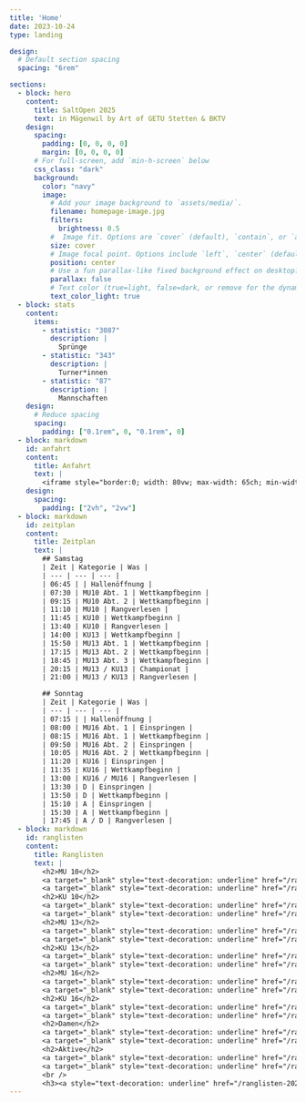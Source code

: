 ```yaml
---
title: 'Home'
date: 2023-10-24
type: landing

design:
  # Default section spacing
  spacing: "6rem"

sections:
  - block: hero
    content:
      title: SaltOpen 2025
      text: in Mägenwil by Art of GETU Stetten & BKTV
    design:
      spacing:
        padding: [0, 0, 0, 0]
        margin: [0, 0, 0, 0]
      # For full-screen, add `min-h-screen` below
      css_class: "dark"
      background:
        color: "navy"
        image:
          # Add your image background to `assets/media/`.
          filename: homepage-image.jpg
          filters:
            brightness: 0.5
          #  Image fit. Options are `cover` (default), `contain`, or `actual` size.
          size: cover
          # Image focal point. Options include `left`, `center` (default), or `right`.
          position: center
          # Use a fun parallax-like fixed background effect on desktop? true/false
          parallax: false
          # Text color (true=light, false=dark, or remove for the dynamic theme color).
          text_color_light: true
  - block: stats
    content:
      items:
        - statistic: "3087"
          description: |
            Sprünge
        - statistic: "343"
          description: |
            Turner*innen
        - statistic: "87"
          description: |
            Mannschaften
    design:
      # Reduce spacing
      spacing:
        padding: ["0.1rem", 0, "0.1rem", 0]
  - block: markdown
    id: anfahrt
    content:
      title: Anfahrt
      text: |
        <iframe style="border:0; width: 80vw; max-width: 65ch; min-width: 20vw; height: 50vh" loading="lazy" frameborder="0" allowfullscreen src="https://www.google.com/maps/embed/v1/place?q=Doppelturnhalle+Oberfeld&key=AIzaSyC4vUMEDH0hY2gPC5FFIzmHb0p6F7_ZVh4"></iframe>
    design:
      spacing:
        padding: ["2vh", "2vw"]
  - block: markdown
    id: zeitplan
    content:
      title: Zeitplan
      text: |
        ## Samstag
        | Zeit | Kategorie | Was |
        | --- | --- | --- |
        | 06:45 | | Hallenöffnung |
        | 07:30 | MU10 Abt. 1 | Wettkampfbeginn |
        | 09:15 | MU10 Abt. 2 | Wettkampfbeginn |
        | 11:10 | MU10 | Rangverlesen |
        | 11:45 | KU10 | Wettkampfbeginn |
        | 13:40 | KU10 | Rangverlesen |
        | 14:00 | KU13 | Wettkampfbeginn |
        | 15:50 | MU13 Abt. 1 | Wettkampfbeginn |
        | 17:15 | MU13 Abt. 2 | Wettkampfbeginn |
        | 18:45 | MU13 Abt. 3 | Wettkampfbeginn |
        | 20:15 | MU13 / KU13 | Championat |
        | 21:00 | MU13 / KU13 | Rangverlesen |

        ## Sonntag
        | Zeit | Kategorie | Was |
        | --- | --- | --- |
        | 07:15 | | Hallenöffnung |
        | 08:00 | MU16 Abt. 1 | Einspringen |
        | 08:15 | MU16 Abt. 1 | Wettkampfbeginn |
        | 09:50 | MU16 Abt. 2 | Einspringen |
        | 10:05 | MU16 Abt. 2 | Wettkampfbeginn |
        | 11:20 | KU16 | Einspringen |
        | 11:35 | KU16 | Wettkampfbeginn |
        | 13:00 | KU16 / MU16 | Rangverlesen |
        | 13:30 | D | Einspringen |
        | 13:50 | D | Wettkampfbeginn |
        | 15:10 | A | Einspringen |
        | 15:30 | A | Wettkampfbeginn |
        | 17:45 | A / D | Rangverlesen |
  - block: markdown
    id: ranglisten
    content:
      title: Ranglisten
      text: |
        <h2>MU 10</h2>
        <a target="_blank" style="text-decoration: underline" href="/ranglisten/2025/MU10 Einzel.pdf">Einzel</a>
        <a target="_blank" style="text-decoration: underline" href="/ranglisten/2025/MU10 Mannschaft.pdf">Mannschaft</a>
        <h2>KU 10</h2>
        <a target="_blank" style="text-decoration: underline" href="/ranglisten/2025/KU10 Einzel.pdf">Einzel</a>
        <a target="_blank" style="text-decoration: underline" href="/ranglisten/2025/KU10 Mannschaft.pdf">Mannschaft</a>
        <h2>MU 13</h2>
        <a target="_blank" style="text-decoration: underline" href="/ranglisten/2025/MU13 Einzel.pdf">Einzel</a>
        <a target="_blank" style="text-decoration: underline" href="/ranglisten/2025/MU13 Mannschaft.pdf">Mannschaft</a>
        <h2>KU 13</h2>
        <a target="_blank" style="text-decoration: underline" href="/ranglisten/2025/KU13 Einzel.pdf">Einzel</a>
        <a target="_blank" style="text-decoration: underline" href="/ranglisten/2025/KU13 Mannschaft.pdf">Mannschaft</a>
        <h2>MU 16</h2>
        <a target="_blank" style="text-decoration: underline" href="/ranglisten/2025/MU16 Einzel.pdf">Einzel</a>
        <a target="_blank" style="text-decoration: underline" href="/ranglisten/2025/MU16 Mannschaft.pdf">Mannschaft</a>
        <h2>KU 16</h2>
        <a target="_blank" style="text-decoration: underline" href="/ranglisten/2025/KU16 Einzel.pdf">Einzel</a>
        <a target="_blank" style="text-decoration: underline" href="/ranglisten/2025/KU16 Mannschaft.pdf">Mannschaft</a>
        <h2>Damen</h2>
        <a target="_blank" style="text-decoration: underline" href="/ranglisten/2025/D Einzel.pdf">Einzel</a>
        <a target="_blank" style="text-decoration: underline" href="/ranglisten/2025/D Mannschaft.pdf">Mannschaft</a>
        <h2>Aktive</h2>
        <a target="_blank" style="text-decoration: underline" href="/ranglisten/2025/A Einzel.pdf">Einzel</a>
        <a target="_blank" style="text-decoration: underline" href="/ranglisten/2025/A Mannschaft.pdf">Mannschaft</a>
        <br />
        <h3><a style="text-decoration: underline" href="/ranglisten-2024">Ranglisten 2024</a></h3>
---
```

